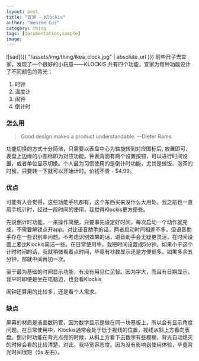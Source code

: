 ```yaml
---
layout: post
title: "宜家 - Klockis"
author: "Wenzhe Cui"
category: thing
tags: [documentation,sample]
image:
---
```

![sad]({{ "/assets/img/thing/ikea_clock.jpg" | absolute_url }})
前些日子去宜家，发现了一个很好的小玩意——KLOCKIS
共有四个功能，宜家为每种功能设计了不同颜色的背光：
1. 时钟
2. 温度计
3. 闹钟
4. 倒计时

### 怎么用
> Good design makes a product understandable. --Dieter Rams


功能切换的方式十分简洁，只需要以表盘中心为轴旋转到对应图标后, 放置即可，表盘上边缘的小图标即为对应功能。钟表背面有两个设置按钮，可以进行时间设置，或者单位显示切换。个人最为习惯使用的是倒计时功能，尤其是做饭、泡茶的时候，只要转一下就可以开始计时。价钱不贵 - $4.99。

### 优点
可能有人会觉得，这些功能手机都有，这个东西买来没什么大用处。我之前也一直用手机计时，经过一段时间的使用，我觉得Klockis更方便些。


先说倒计时功能。一来操作简便，只要事先设定好时间，每次启动一个动作就完成，不需要解锁点开app。对比语音助手的话，两者启动时间相差不多，但语音助手存在一些识别率问题。不考虑识别效果的话，语音助手会无疑更灵活，在时间设置上要比Klockis简洁一些。在日常使用中，我把时间设置成5分钟。如果小于这个计时时间的话，我就稍微看着点时间，毕竟有秒数显示还是方便很多。如果多余五分钟，那就中间再加一次。


至于最为基础的时间显示功能，有没有用见仁见智。因为字大，而且有日期显示，我平时即便是坐在电脑边，也会看Klockis  


闹钟还算用的比较多，还是看个人需求。

### 缺点
屏幕的材质是液晶数码管，因为数字显示是做在同一块基板上，所以会有显示角度问题。在日常使用中，Klockis通常会处于低于视线的位置，视线从斜上方看向表盘。倒计时功能在背光点亮的时候，从斜上方看下去数字有些模糊，背光自动熄灭的时候会看的比较清楚。对此，我持宽容态度。因为没有影响到使用体验，毕竟背光时间很短（5s 左右）。



